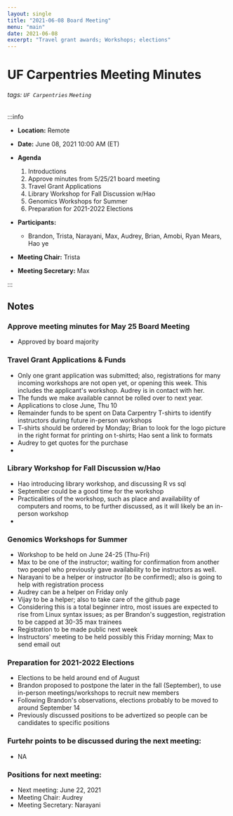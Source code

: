 ```yaml
---
layout: single
title: "2021-06-08 Board Meeting"
menu: "main"
date: 2021-06-08
excerpt: "Travel grant awards; Workshops; elections"
---
```


UF Carpentries Meeting Minutes
===

###### tags: `UF Carpentries` `Meeting`

:::info
- **Location:** Remote
- **Date:** June 08, 2021 10:00 AM (ET)
- **Agenda**
    
    1. Introductions
    2. Approve minutes from 5/25/21 board meeting
    3. Travel Grant Applications
    4. Library Workshop for Fall Discussion w/Hao
    5. Genomics Workshops for Summer
    6. Preparation for 2021-2022 Elections
    

- **Participants:**
    - Brandon, Trista, Narayani, Max, Audrey, Brian, Amobi, Ryan Mears, Hao ye
- **Meeting Chair:** Trista
- **Meeting Secretary:** Max

:::
## Notes 
<!-- Other important details discussed during the meeting can be entered here. -->
### Approve meeting minutes for May 25 Board Meeting
- Approved by board majority

### Travel Grant Applications & Funds
- Only one grant application was submitted; also, registrations for many incoming workshops are not open yet, or opening this week. This includes the applicant's workshop. Audrey is in contact with her.
- The funds we make available cannot be rolled over to next year.
- Applications to close June, Thu 10
- Remainder funds to be spent on Data Carpentry T-shirts to identify instructors during future in-person workshops
- T-shirts should be ordered by Monday; Brian to look for the logo picture in the right format for printing on t-shirts; Hao sent a link to formats
- Audrey to get quotes for the purchase
- 
### Library Workshop for Fall Discussion w/Hao

- Hao introducing library workshop, and discussing R vs sql
- September could be a good time for the workshop
- Practicalities of the workshop, such as place and availability of computers and rooms, to be further discussed, as it will likely be an in-person workshop
-  

### Genomics Workshops for Summer
- Workshop to be held on June 24-25 (Thu-Fri)
- Max to be one of the instructor; waiting for confirmation from another two peopel who previously gave availability to be instructors as well.
- Narayani to be a helper or instructor (to be confirmed); also is going to help with registration process
- Audrey can be a helper on Friday only
- Vijay to be a helper; also to take care of the github page
- Considering this is a total beginner intro, most issues are expected to rise from Linux syntax issues; as per Brandon's suggestion, registration to be capped at 30-35 max trainees
- Registration to be made public next week
- Instructors' meeting to be held possibly this Friday morning; Max to send email out


### Preparation for 2021-2022 Elections
- Elections to be held around end of August
- Brandon proposed to postpone the later in the fall (September), to use in-person meetings/workshops to recruit new members
- Following Brandon's observations, elections probably to be moved to around September 14
- Previously discussed positions to be advertized so people can be candidates to specific positions

### Furtehr points to be discussed during the next meeting:
- NA

### Positions for next meeting:
- Next meeting: June 22, 2021
- Meeting Chair: Audrey
- Meeting Secretary: Narayani 


